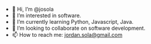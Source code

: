 - 👋 Hi, I’m @josola
- 👀 I’m interested in software.
- 🌱 I’m currently learning Python, Javascript, Java.
- 💞️ I’m looking to collaborate on software development.
- 📫 How to reach me: jordan.sola@gmail.com

<!---
josola/josola is a ✨ special ✨ repository because its `README.md` (this file) appears on your GitHub profile.
You can click the Preview link to take a look at your changes.
--->
